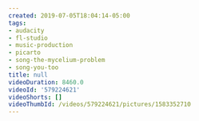```yaml
---
created: 2019-07-05T18:04:14-05:00
tags:
- audacity
- fl-studio
- music-production
- picarto
- song-the-mycelium-problem
- song-you-too
title: null
videoDuration: 8460.0
videoId: '579224621'
videoShorts: []
videoThumbId: /videos/579224621/pictures/1583352710
---
```

